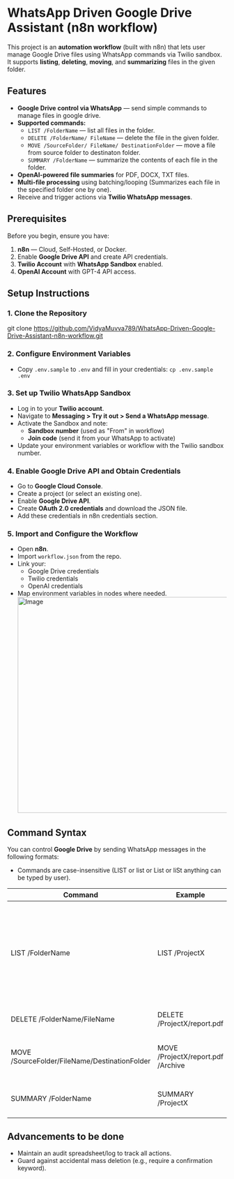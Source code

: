 # WhatsApp Driven Google Drive Assistant (n8n workflow)

This project is an **automation workflow** (built with n8n) that lets user manage Google Drive files using WhatsApp commands via Twilio sandbox. It supports **listing**, **deleting**, **moving**, and **summarizing** files in the given folder.

## Features
- **Google Drive control via WhatsApp** — send simple commands to manage files in google drive.
- **Supported commands:**
  - `LIST /FolderName` — list all files in the folder.
  - `DELETE /FolderName/ FileName` — delete the file in the given folder.
  - `MOVE /SourceFolder/ FileName/ DestinationFolder` — move a file from source folder to destinaton folder.
  - `SUMMARY /FolderName` — summarize the contents of each file in the folder.
- **OpenAI-powered file summaries** for PDF, DOCX, TXT files.
- **Multi-file processing** using batching/looping (Summarizes each file in the specified folder one by one).
- Receive and trigger actions via **Twilio WhatsApp messages**.

## Prerequisites
Before you begin, ensure you have:

1. **n8n** — Cloud, Self-Hosted, or Docker.
2. Enable **Google Drive API** and create API credentials.
3. **Twilio Account** with **WhatsApp Sandbox** enabled.
4. **OpenAI Account** with GPT-4 API access.

## Setup Instructions

### 1. Clone the Repository
git clone https://github.com/VidyaMuvva789/WhatsApp-Driven-Google-Drive-Assistant-n8n-workflow.git

### 2. Configure Environment Variables
- Copy `.env.sample` to `.env` and fill in your credentials:
` cp .env.sample .env `

### 3. Set up Twilio WhatsApp Sandbox
- Log in to your **Twilio account**.
- Navigate to **Messaging > Try it out > Send a WhatsApp message**.
- Activate the Sandbox and note:
   - **Sandbox number** (used as "From" in workflow)
   - **Join code** (send it from your WhatsApp to activate)
- Update your environment variables or workflow with the Twilio sandbox number.

### 4. Enable Google Drive API and Obtain Credentials
- Go to **Google Cloud Console**.
- Create a project (or select an existing one).
- Enable **Google Drive API**.
- Create **OAuth 2.0 credentials** and download the JSON file.
- Add these credentials in n8n credentials section.

### 5. Import and Configure the Workflow
- Open **n8n**.
- Import `workflow.json` from the repo.
- Link your:
   - Google Drive credentials
   - Twilio credentials
   - OpenAI credentials
- Map environment variables in nodes where needed.
  <img width="1163" height="495" alt="Image" src="https://github.com/user-attachments/assets/5e825a75-f96a-410e-83e2-8146a5062a52" />

## Command Syntax

You can control **Google Drive** by sending WhatsApp messages in the following formats:
- Commands are case-insensitive (LIST or list or List or liSt anything can be typed by user). 


| Command                | Example                          | Description                                      |
|------------------------|---------------------------------|------------------------------------------------|
| LIST /FolderName       | LIST /ProjectX                  | Lists all files in the folder(`ProjectX`). If folder(ProjectX) doesn't exist it returns `Folder doesn't exist`. If folder has no files it returns `Folder is empty.`           |
| DELETE /FolderName/FileName | DELETE /ProjectX/report.pdf     | Deletes the file `report.pdf` from folder `ProjectX`.    |
| MOVE /SourceFolder/FileName/DestinationFolder | MOVE /ProjectX/report.pdf /Archive | Moves `report.pdf` file from `ProjectX` folder to `Archive` folder. |
| SUMMARY /FolderName    | SUMMARY /ProjectX               | Summarizes the content of each file in `ProjectX` folder. |


##  Advancements to be done

- Maintain an audit spreadsheet/log to track all actions.
- Guard against accidental mass deletion (e.g., require a confirmation keyword).
